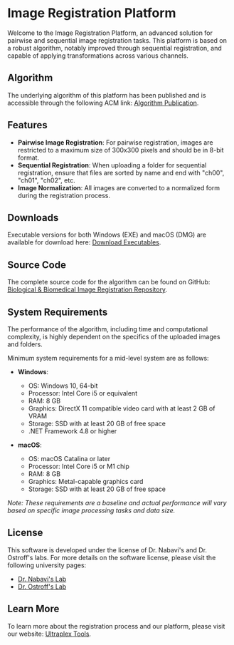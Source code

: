 # Image Registration Platform

Welcome to the Image Registration Platform, an advanced solution for pairwise and sequential image registration tasks. This platform is based on a robust algorithm, notably improved through sequential registration, and capable of applying transformations across various channels.

## Algorithm
The underlying algorithm of this platform has been published and is accessible through the following ACM link:
[Algorithm Publication](https://dl.acm.org/doi/abs/10.1145/3584371.3612965).

## Features

- **Pairwise Image Registration**: For pairwise registration, images are restricted to a maximum size of 300x300 pixels and should be in 8-bit format.
- **Sequential Registration**: When uploading a folder for sequential registration, ensure that files are sorted by name and end with "ch00", "ch01", "ch02", etc.
- **Image Normalization**: All images are converted to a normalized form during the registration process.

## Downloads
Executable versions for both Windows (EXE) and macOS (DMG) are available for download here:
[Download Executables](https://drive.google.com/drive/folders/1EQhWBDgfl3WsorAWo8MhXmH0gg4g8yNs?usp=sharing).

## Source Code
The complete source code for the algorithm can be found on GitHub:
[Biological & Biomedical Image Registration Repository](https://github.com/NabaviLab/Biological-Biomedical-Image-Registration).

## System Requirements

The performance of the algorithm, including time and computational complexity, is highly dependent on the specifics of the uploaded images and folders. 

Minimum system requirements for a mid-level system are as follows:

- **Windows**:
  - OS: Windows 10, 64-bit
  - Processor: Intel Core i5 or equivalent
  - RAM: 8 GB
  - Graphics: DirectX 11 compatible video card with at least 2 GB of VRAM
  - Storage: SSD with at least 20 GB of free space
  - .NET Framework 4.8 or higher

- **macOS**:
  - OS: macOS Catalina or later
  - Processor: Intel Core i5 or M1 chip
  - RAM: 8 GB
  - Graphics: Metal-capable graphics card
  - Storage: SSD with at least 20 GB of free space

*Note: These requirements are a baseline and actual performance will vary based on specific image processing tasks and data size.*

## License
This software is developed under the license of Dr. Nabavi's and Dr. Ostroff's labs. For more details on the software license, please visit the following university pages:
- [Dr. Nabavi's Lab](https://sheida-nabavi.uconn.edu/)
- [Dr. Ostroff's Lab](https://pnb.uconn.edu/person/linnaea/)

## Learn More
To learn more about the registration process and our platform, please visit our website:
[Ultraplex Tools](http://ultraplextools.cse.uconn.edu:5000/).
